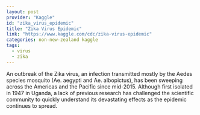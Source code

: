```yaml
---
layout: post
provider: "Kaggle"
id: "zika_virus_epidemic"
title: "Zika Virus Epidemic"
link: "https://www.kaggle.com/cdc/zika-virus-epidemic"
categories: non-new-zealand kaggle
tags:
  - virus 
  - zika
---
```


An outbreak of the Zika virus, an infection transmitted mostly by the Aedes species mosquito (Ae. aegypti and Ae. albopictus), has been sweeping across the Americas and the Pacific since mid-2015. Although first isolated in 1947 in Uganda, a lack of previous research has challenged the scientific community to quickly understand its devastating effects as the epidemic continues to spread.